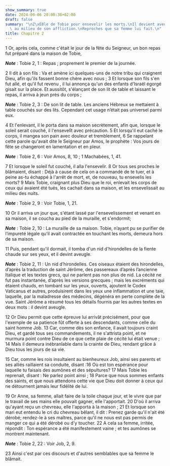 ```yaml
---
show_summary: true
date: 2024-09-06 20:00:38+02:00
draft: false
summary: "\nZ\xE8le de Tobie pour ensevelir les morts.\nIl devient aveugle.\nSa constance\
  \ au milieu de son affliction.\nReproches que sa femme lui fait.\n"
title: Chapitre 2
---
```





1 Or, après cela, comme c'était le jour de la fête du Seigneur, un bon repas fut préparé dans la maison de Tobie,

***Note*** :  Tobie 2, 1 : Repas ; proprement le premier de la journée.

2 Il dit à son fils : Va et amène ici quelques-uns de notre tribu qui craignent Dieu, afin qu'ils fassent bonne chère avec nous ; 3 Et lorsque son fils s'en fut allé, et qu'il fut revenu , il lui annonça qu'un des enfants d'Israël égorgé gisait sur la place. Et aussitôt, s'élançant de son lit de table et laissant le repas, il arriva à jeun près du corps ;

***Note*** :  Tobie 2, 3 : De son lit de table. Les anciens Hébreux se mettaient à table couchés sur des lits. Cependant cet usage n’était pas universel parmi eux.

4 Et l'enlevant, il le porta dans sa maison secrètement, afin que, lorsque le soleil serait couché, il l'ensevelît avec précaution. 5 Et lorsqu'il eut caché le corps, il mangea son pain avec douleur et tremblement, 6 Se rappelant cette parole qu'avait dite le Seigneur par Amos, le prophète : Vos jours de fête se changeront en lamentation et en pleur.

***Note*** :  Tobie 2, 6 : Voir Amos, 8, 10 ; 1 Machabées, 1, 41.

7 Et lorsque le soleil fut couché, il alla l'ensevelir. 8 Or tous ses proches le blâmaient, disant : Déjà à cause de cela on a commandé de te tuer, et à peine as-tu échappé à l'arrêt de mort, et, de nouveau, tu ensevelis les morts? 9 Mais Tobie, craignant plus Dieu que le roi, enlevait les corps de ceux qui avaient été tués, les cachait dans sa maison, et les ensevelissait au milieu des nuits.

***Note*** :  Tobie 2, 9 : Voir Tobie, 1, 21.


10 Or il arriva un jour que, s'étant lassé par l'ensevelissement et venant en sa maison, il se coucha au pied de la muraille, et s'endormit;

***Note*** :  Tobie 2, 10 : La muraille de sa maison. Tobie, n’ayant pu se purifier de l’impureté légale qu’il avait contractée en touchant les morts, demeura hors de sa maison.

11 Puis, pendant qu'il dormait, il tomba d'un nid d'hirondelles de la fiente chaude sur ses yeux, et il devint aveugle.

***Note*** :  Tobie 2, 11 : Un nid d’hirondelles. Ces oiseaux étaient des hirondelles, d’après la traduction de saint Jérôme, des passereaux d’après l’ancienne Italique et les textes grecs, qui ne parlent pas non plus de nid. La cécité ne fut pas instantanée, d’après les versions grecques ; mais les excréments qui étaient chauds, en tombant sur les yeux, ouverts, ajoutent le Codex Vaticanus et autres, produisirent dans les yeux une inflammation et une taie, laquelle, par la maladresse des médecins, dégénéra en perte complète de la vue. Saint Jérôme a résumé tous les détails fournis par les autres textes en deux mots : il devint aveugle.

12 Or Dieu permit que cette épreuve lui arrivât précisément, pour que l'exemple de sa patience fût offerte à ses descendants, comme celle du saint homme Job. 13 Car, comme dès son enfance, il avait toujours craint Dieu, et gardé tous ses commandements, il ne s'attrista point, et ne murmura point contre Dieu de ce que cette plaie de cécité lui était venue ; 14 Mais il demeura inébranlable dans la crainte de Dieu, rendant grâce à Dieu tous les jours de sa vie.


15 Car, comme les rois insultaient au bienheureux Job, ainsi ses parents et ses alliés raillaient sa conduite, disant :16 Où est ton espérance pour laquelle tu faisais des aumônes et des sépultures? 17 Mais Tobie les reprenait, disant : Ne parlez point ainsi ; 18 Parce que nous sommes enfants des saints, et que nous attendons cette vie que Dieu doit donner à ceux qui ne détournent jamais leur fidélité de lui.


19 Or Anne, sa femme, allait faire de la toile chaque jour, et le vivre que par le travail de ses mains elle pouvait gagner, elle l'apportait. 20 D'où il arriva qu'ayant reçu un chevreau, elle l'apporta à la maison ; 21 Et lorsque son mari eut entendu le cri du chevreau bêlant, il dit : Prenez garde qu'il n'ait été dérobé; rendez-le à ses maîtres, parce qu'il ne nous est pas permis de manger ce qui a été dérobé ou d'y toucher. 22 A cela sa femme, irritée, répondit : Ton espérance a été manifestement vaine ; et tes aumônes se montrent maintenant.

***Note*** :  Tobie 2, 22 : Voir Job, 2, 9.

23 Ainsi c'est par ces discours et d'autres semblables que sa femme le blâmait.


